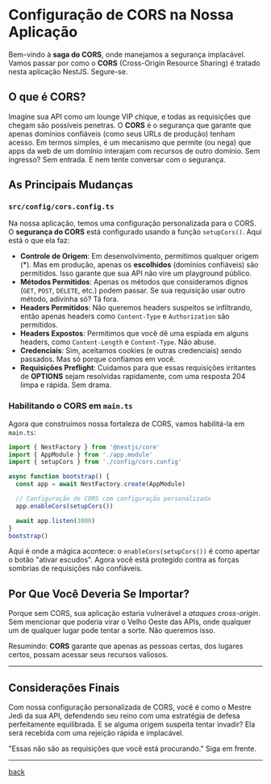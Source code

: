 # Configuração de CORS na Nossa Aplicação

Bem-vindo à **saga do CORS**, onde manejamos a segurança implacável. Vamos passar por como o **CORS** (Cross-Origin Resource Sharing) é tratado nesta aplicação NestJS. Segure-se.

## O que é CORS?

Imagine sua API como um lounge VIP chique, e todas as requisições que chegam são possíveis penetras. O **CORS** é o segurança que garante que apenas domínios confiáveis (como seus URLs de produção) tenham acesso. Em termos simples, é um mecanismo que permite (ou nega) que apps da web de um domínio interajam com recursos de outro domínio. Sem ingresso? Sem entrada. E nem tente conversar com o segurança.

## As Principais Mudanças

### `src/config/cors.config.ts`

Na nossa aplicação, temos uma configuração personalizada para o CORS. O **segurança do CORS** está configurado usando a função `setupCors()`. Aqui está o que ela faz:

- **Controle de Origem**: Em desenvolvimento, permitimos qualquer origem (\*). Mas em produção, apenas os **escolhidos** (domínios confiáveis) são permitidos. Isso garante que sua API não vire um playground público.
- **Métodos Permitidos**: Apenas os métodos que consideramos dignos (`GET`, `POST`, `DELETE`, etc.) podem passar. Se sua requisição usar outro método, adivinha só? Tá fora.
- **Headers Permitidos**: Não queremos headers suspeitos se infiltrando, então apenas headers como `Content-Type` e `Authorization` são permitidos.
- **Headers Expostos**: Permitimos que você dê uma espiada em alguns headers, como `Content-Length` e `Content-Type`. Não abuse.
- **Credenciais**: Sim, aceitamos cookies (e outras credenciais) sendo passados. Mas só porque confiamos em você.
- **Requisições Preflight**: Cuidamos para que essas requisições irritantes de **OPTIONS** sejam resolvidas rapidamente, com uma resposta 204 limpa e rápida. Sem drama.

### Habilitando o CORS em `main.ts`

Agora que construímos nossa fortaleza de CORS, vamos habilitá-la em `main.ts`:

```typescript
import { NestFactory } from '@nestjs/core'
import { AppModule } from './app.module'
import { setupCors } from './config/cors.config'

async function bootstrap() {
  const app = await NestFactory.create(AppModule)

  // Configuração de CORS com configuração personalizada
  app.enableCors(setupCors())

  await app.listen(3000)
}
bootstrap()
```

Aqui é onde a mágica acontece: o `enableCors(setupCors())` é como apertar o botão "ativar escudos". Agora você está protegido contra as forças sombrias de requisições não confiáveis.

## Por Que Você Deveria Se Importar?

Porque sem CORS, sua aplicação estaria vulnerável a _ataques cross-origin_. Sem mencionar que poderia virar o Velho Oeste das APIs, onde qualquer um de qualquer lugar pode tentar a sorte. Não queremos isso.

Resumindo: **CORS** garante que apenas as pessoas certas, dos lugares certos, possam acessar seus recursos valiosos.

---

## Considerações Finais

Com nossa configuração personalizada de CORS, você é como o Mestre Jedi da sua API, defendendo seu reino com uma estratégia de defesa perfeitamente equilibrada. E se alguma origem suspeita tentar invadir? Ela será recebida com uma rejeição rápida e implacável.

"Essas não são as requisições que você está procurando." Siga em frente.

---

[back](table-of-contents.md)
